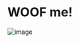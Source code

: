 # WOOF me!  
![image](https://user-images.githubusercontent.com/56355704/83694977-cef6e600-a616-11ea-8208-f0ef119c8b05.png)

